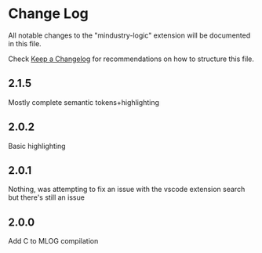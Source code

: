 # Change Log

All notable changes to the "mindustry-logic" extension will be documented in this file.

Check [Keep a Changelog](http://keepachangelog.com/) for recommendations on how to structure this file.

## 2.1.5

Mostly complete semantic tokens+highlighting

## 2.0.2

Basic highlighting

## 2.0.1

Nothing, was attempting to fix an issue with the vscode extension search but there's still an issue

## 2.0.0

Add C to MLOG compilation
